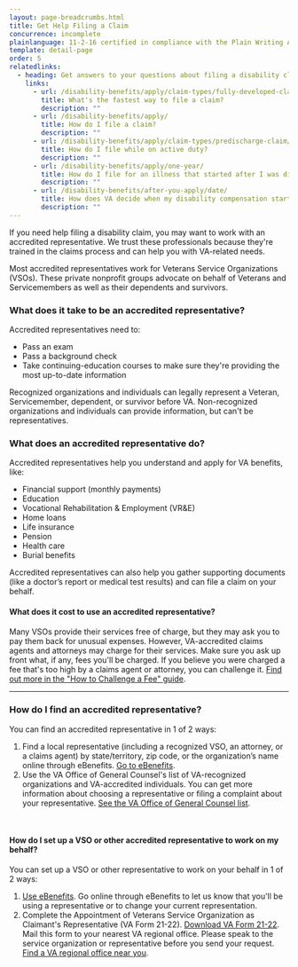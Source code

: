 ```yaml
---
layout: page-breadcrumbs.html
title: Get Help Filing a Claim
concurrence: incomplete
plainlanguage: 11-2-16 certified in compliance with the Plain Writing Act
template: detail-page
order: 5
relatedlinks:
  - heading: Get answers to your questions about filing a disability claim
    links:
      - url: /disability-benefits/apply/claim-types/fully-developed-claim/
        title: What's the fastest way to file a claim?
        description: ""
      - url: /disability-benefits/apply/
        title: How do I file a claim?
        description: ""
      - url: /disability-benefits/apply/claim-types/predischarge-claim/
        title: How do I file while on active duty?
        description: ""
      - url: /disability-benefits/apply/one-year/
        title: How do I file for an illness that started after I was discharged from active-duty?
        description: ""
      - url: /disability-benefits/after-you-apply/date/
        title: How does VA decide when my disability compensation starts?
        description: ""
---
```


<div class="va-introtext">

If you need help filing a disability claim, you may want to work with an accredited representative. We trust these professionals because they're trained in the claims process and can help you with VA-related needs.

Most accredited representatives work for Veterans Service Organizations (VSOs). These private nonprofit groups advocate on behalf of Veterans and Servicemembers as well as their dependents and survivors. 

</div>

<div class="feature" markdown="0">

### What does it take to be an accredited representative?
Accredited representatives need to:
  - Pass an exam
  - Pass a background check
  - Take continuing-education courses to make sure they're providing the most up-to-date information

Recognized organizations and individuals can legally represent a Veteran, Servicemember, dependent, or survivor before VA. Non-recognized organizations and individuals can provide information, but can't be representatives.
</div>

### What does an accredited representative do?

Accredited representatives help you understand and apply for VA benefits, like:

- Financial support (monthly payments)
- Education
- Vocational Rehabilitation & Employment (VR&E)
- Home loans
- Life insurance
- Pension
- Health care
- Burial benefits

Accredited representatives can also help you gather supporting documents (like a doctor’s report or medical test results) and can file a claim on your behalf.

#### What does it cost to use an accredited representative?

Many VSOs provide their services free of charge, but they may ask you to pay them back for unusual expenses. However, VA-accredited claims agents and attorneys may charge for their services. Make sure you ask up front what, if any, fees you'll be charged. If you believe you were charged a fee that's too high by a claims agent or attorney, you can challenge it. [Find out more in the "How to Challenge a Fee" guide](http://www.va.gov/OGC/docs/Accred/HowtoChallengeaFee.pdf).

-----

### How do I find an accredited representative?

You can find an accredited representative in 1 of 2 ways:

1. Find a local representative (including a recognized VSO, an attorney, or a claims agent) by state/territory, zip code, or the organization’s name online through eBenefits. [Go to eBenefits](https://www.ebenefits.va.gov/ebenefits/vso-search).
2. Use the VA Office of General Counsel's list of VA-recognized organizations and VA-accredited individuals. You can get more information about choosing a representative or filing a complaint about your representative. [See the VA Office of General Counsel list](http://www.va.gov/ogc/accreditation.asp).

<br>

#### How do I set up a VSO or other accredited representative to work on my behalf?

You can set up a VSO or other representative to work on your behalf in 1 of 2 ways:

1. [Use eBenefits](https://www.ebenefits.va.gov/ebenefits/about/feature?feature=disability-compensation). Go online through eBenefits to let us know that you'll be using a representative or to change your current representation.
2. Complete the Appointment of Veterans Service Organization as Claimant's Representative (VA Form 21-22). [Download VA Form 21-22](http://www.vba.va.gov/pubs/forms/VBA-21-22-ARE.pdf). Mail this form to your nearest VA regional office. Please speak to the service organization or representative before you send your request. [Find a VA regional office near you](http://www.benefits.va.gov/benefits/offices.asp).

<br>

